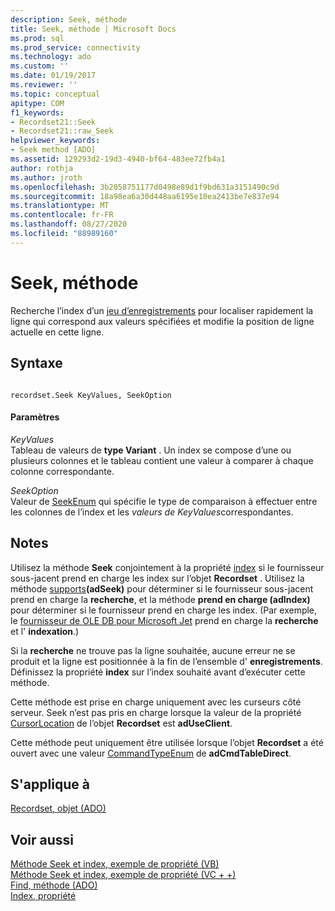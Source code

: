 ```yaml
---
description: Seek, méthode
title: Seek, méthode | Microsoft Docs
ms.prod: sql
ms.prod_service: connectivity
ms.technology: ado
ms.custom: ''
ms.date: 01/19/2017
ms.reviewer: ''
ms.topic: conceptual
apitype: COM
f1_keywords:
- Recordset21::Seek
- Recordset21::raw_Seek
helpviewer_keywords:
- Seek method [ADO]
ms.assetid: 129293d2-19d3-4940-bf64-483ee72fb4a1
author: rothja
ms.author: jroth
ms.openlocfilehash: 3b2058751177d0498e89d1f9bd631a3151490c9d
ms.sourcegitcommit: 18a98ea6a30d448aa6195e10ea2413be7e837e94
ms.translationtype: MT
ms.contentlocale: fr-FR
ms.lasthandoff: 08/27/2020
ms.locfileid: "88989160"
---
```

# <a name="seek-method"></a>Seek, méthode
Recherche l’index d’un [jeu d’enregistrements](./recordset-object-ado.md) pour localiser rapidement la ligne qui correspond aux valeurs spécifiées et modifie la position de ligne actuelle en cette ligne.  
  
## <a name="syntax"></a>Syntaxe  
  
```  
  
recordset.Seek KeyValues, SeekOption  
```  
  
#### <a name="parameters"></a>Paramètres  
 *KeyValues*  
 Tableau de valeurs de **type Variant** . Un index se compose d’une ou plusieurs colonnes et le tableau contient une valeur à comparer à chaque colonne correspondante.  
  
 *SeekOption*  
 Valeur de [SeekEnum](./seekenum.md) qui spécifie le type de comparaison à effectuer entre les colonnes de l’index et les *valeurs de KeyValues*correspondantes.  
  
## <a name="remarks"></a>Notes  
 Utilisez la méthode **Seek** conjointement à la propriété [index](./index-property.md) si le fournisseur sous-jacent prend en charge les index sur l’objet **Recordset** . Utilisez la méthode [supports](./supports-method.md)**(adSeek)** pour déterminer si le fournisseur sous-jacent prend en charge la **recherche**, et la méthode **prend en charge (adIndex)** pour déterminer si le fournisseur prend en charge les index. (Par exemple, le [fournisseur de OLE DB pour Microsoft Jet](../../guide/appendixes/microsoft-ole-db-provider-for-microsoft-jet.md) prend en charge la **recherche** et l' **indexation**.)  
  
 Si la **recherche** ne trouve pas la ligne souhaitée, aucune erreur ne se produit et la ligne est positionnée à la fin de l’ensemble d' **enregistrements**. Définissez la propriété **index** sur l’index souhaité avant d’exécuter cette méthode.  
  
 Cette méthode est prise en charge uniquement avec les curseurs côté serveur. Seek n’est pas pris en charge lorsque la valeur de la propriété [CursorLocation](./cursorlocation-property-ado.md) de l’objet **Recordset** est **adUseClient**.  
  
 Cette méthode peut uniquement être utilisée lorsque l’objet **Recordset** a été ouvert avec une valeur [CommandTypeEnum](./commandtypeenum.md) de **adCmdTableDirect**.  
  
## <a name="applies-to"></a>S'applique à  
 [Recordset, objet (ADO)](./recordset-object-ado.md)  
  
## <a name="see-also"></a>Voir aussi  
 [Méthode Seek et index, exemple de propriété (VB)](./seek-method-and-index-property-example-vb.md)   
 [Méthode Seek et index, exemple de propriété (VC + +)](./seek-method-and-index-property-example-vc.md)   
 [Find, méthode (ADO)](./find-method-ado.md)   
 [Index, propriété](./index-property.md)